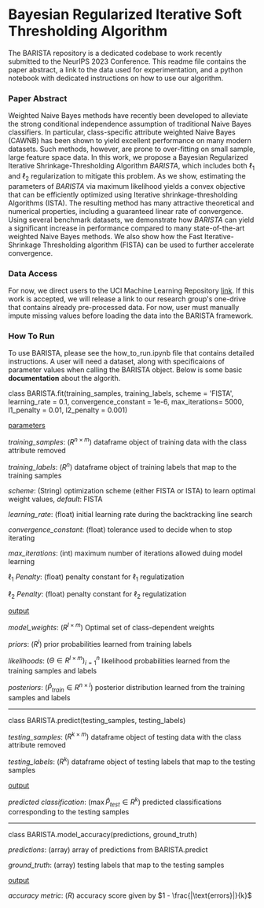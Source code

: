 # Bayesian Regularized Iterative Soft Thresholding Algorithm


The BARISTA repository is a dedicated codebase to work recently submitted to the NeurIPS 2023 Conference. This readme file contains the paper abstract, a link to the data used for experimentation, and a python notebook with dedicated instructions on how to use our algorithm.


### Paper Abstract

Weighted Naive Bayes methods have recently been developed to alleviate the strong conditional independence assumption of traditional Naive Bayes classifiers. In particular, class-specific attribute weighted Naive Bayes (CAWNB) has been shown to yield excellent performance on many modern datasets. Such methods, however, are prone to over-fitting on small sample, large feature space data. In this work, we propose a Bayesian Regularized Iterative Shrinkage-Thresholding Algorithm *BARISTA*, which includes both $\ell_1$ and $\ell_2$ regularization to mitigate this problem. As we show, estimating the parameters of *BARISTA* via maximum likelihood yields a convex objective that can be efficiently optimized using Iterative shrinkage-thresholding Algorithms (ISTA). The resulting method has many attractive theoretical and numerical properties, including a guaranteed linear rate of convergence. Using several benchmark datasets, we demonstrate how *BARISTA* can yield a significant increase in performance compared to many state-of-the-art weighted Naive Bayes methods. We also show how the Fast Iterative-Shrinkage Thresholding algorithm (FISTA) can be used to further accelerate convergence.


### Data Access

For now, we direct users to the UCI Machine Learning Repository [link](https://archive.ics.uci.edu/ml/index.php). If this work is accepted, we will release a link to our research group's one-drive that contains already pre-processed data. For now, user must manually impute missing values before loading the data into the BARISTA framework.


### How To Run

To use BARISTA, please see the how_to_run.ipynb file that contains detailed instructions. A user will need a dataset, along with specificaions of parameter values when calling the BARISTA object. Below is some basic **documentation** about the algorith. 

class BARISTA.fit(training_samples, training_labels, scheme = 'FISTA', learning_rate = 0.1, convergence_constant = 1e-6, max_iterations= 5000, l1_penalty = 0.01, l2_penalty = 0.001)

<ins>parameters</ins>

*training_samples*: $(R^{n \times m})$ dataframe object of training data with the class attribute removed 

*training_labels*: $(R^{n})$ dataframe object of training labels that map to the training samples

*scheme*: (String) optimization scheme (either FISTA or ISTA) to learn optimal weight values, *default*: FISTA

*learning_rate*: (float) initial learning rate during the backtracking line search

*convergence_constant*: (float) tolerance used to decide when to stop iterating 

*max_iterations*: (int) maximum number of iterations allowed duing model learning

$\ell_1$ *Penalty*: (float) penalty constant for $\ell_1$ regulatization

$\ell_2$ *Penalty*: (float) penalty constant for $\ell_2$ regulatization

<ins>output</ins>

*model_weights*: ($R^{l \times m}$) Optimal set of class-dependent weights

*priors*: ($R^{l}$) prior probabilities learned from training labels

*likelihoods*: $(\Theta \in R^{l \times m})^n_{i=1}$ likelihood probabilities learned from the training samples and labels

*posteriors*: $(\hat{P}_{train} \in R^{n \times l})$ posterior distribution learned from the training samples and labels


_____________________________________________________________________________________________________________________________________________________________

class BARISTA.predict(testing_samples, testing_labels)

*testing_samples*: $(R^{k \times m})$ dataframe object of testing data with the class attribute removed

*testing_labels*: $(R^{k})$ dataframe object of testing labels that map to the testing samples

<ins>output</ins>

*predicted classification*: ($\max \hat{P}_{test} \in R^{k}$) predicted classifications corresponding to the testing samples



_____________________________________________________________________________________________________________________________________________________________

class BARISTA.model_accuracy(predictions, ground_truth)

*predictions*: (array) array of predictions from BARISTA.predict

*ground_truth*: (array) testing labels that map to the testing samples

<ins>output</ins>

*accuracy metric*: ($R$) accuracy score given by $1 - \frac{|\text{errors}|}{k}$



